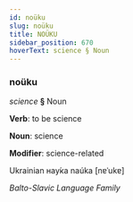 ```yaml
---
id: noüku
slug: noüku
title: NOÜKU
sidebar_position: 670
hoverText: science § Noun
---
```


### noüku

*science* **§** Noun

**Verb**: to be science

**Noun**: science

**Modifier**: science-related

Ukrainian нау́ка naúka [nɐˈukɐ]

*Balto-Slavic Language Family*